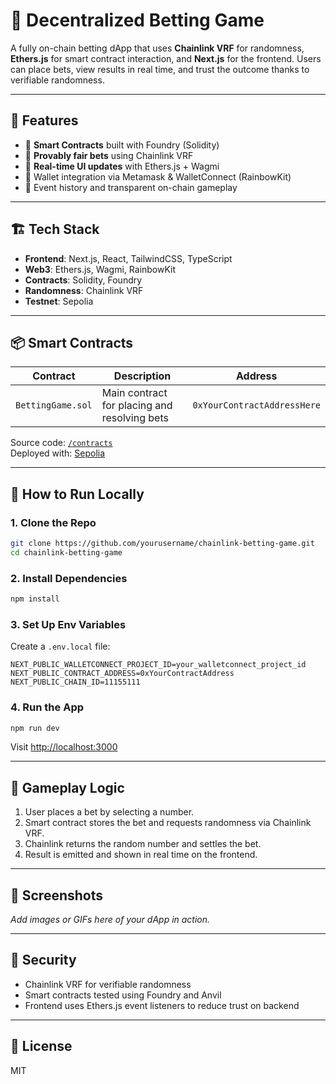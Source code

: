 
# 🎲 Decentralized Betting Game

A fully on-chain betting dApp that uses **Chainlink VRF** for randomness, **Ethers.js** for smart contract interaction, and **Next.js** for the frontend. Users can place bets, view results in real time, and trust the outcome thanks to verifiable randomness.

---

## 🚀 Features

- 🧠 **Smart Contracts** built with Foundry (Solidity)
- 🎲 **Provably fair bets** using Chainlink VRF
- 🔄 **Real-time UI updates** with Ethers.js + Wagmi
- 🦊 Wallet integration via Metamask & WalletConnect (RainbowKit)
- 🧾 Event history and transparent on-chain gameplay

---

## 🏗️ Tech Stack

- **Frontend**: Next.js, React, TailwindCSS, TypeScript
- **Web3**: Ethers.js, Wagmi, RainbowKit
- **Contracts**: Solidity, Foundry
- **Randomness**: Chainlink VRF
- **Testnet**: Sepolia

---

## 📦 Smart Contracts

| Contract         | Description                        | Address     |
|------------------|------------------------------------|-------------|
| `BettingGame.sol` | Main contract for placing and resolving bets | `0xYourContractAddressHere` |

Source code: [`/contracts`](https://github.com/batublockdev/Chainlink-Betting-Game-v2)  
Deployed with: [Sepolia](https://sepolia.etherscan.io/address/0x0dfd5c56f7e4fa2f8ae480edaecbbfd5096b212d)

---

## 🧪 How to Run Locally

### 1. Clone the Repo
```bash
git clone https://github.com/yourusername/chainlink-betting-game.git
cd chainlink-betting-game
```

### 2. Install Dependencies
```bash
npm install
```

### 3. Set Up Env Variables

Create a `.env.local` file:

```env
NEXT_PUBLIC_WALLETCONNECT_PROJECT_ID=your_walletconnect_project_id
NEXT_PUBLIC_CONTRACT_ADDRESS=0xYourContractAddress
NEXT_PUBLIC_CHAIN_ID=11155111
```

### 4. Run the App
```bash
npm run dev
```

Visit [http://localhost:3000](http://localhost:3000)

---

## 🧠 Gameplay Logic

1. User places a bet by selecting a number.
2. Smart contract stores the bet and requests randomness via Chainlink VRF.
3. Chainlink returns the random number and settles the bet.
4. Result is emitted and shown in real time on the frontend.

---

## 📸 Screenshots

_Add images or GIFs here of your dApp in action._

---

## 🔐 Security

- Chainlink VRF for verifiable randomness
- Smart contracts tested using Foundry and Anvil
- Frontend uses Ethers.js event listeners to reduce trust on backend

---

## 📄 License

MIT
